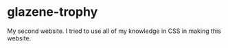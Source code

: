 # glazene-trophy
My second website. I tried to use all of my knowledge in CSS in making this website. 
